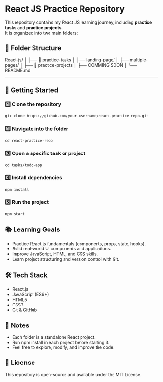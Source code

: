 # React JS Practice Repository

This repository contains my React JS learning journey, including **practice tasks** and **practice projects**.  
It is organized into two main folders:

## 📂 Folder Structure
React-js/
│
├── 📁 practice-tasks
│ ├── landing-page/
│ ├── multiple-pages/
│
├── 📁 practice-projects
│ ├── COMMING SOON
│
└── README.md


---

## 🚀 Getting Started

### 1️⃣ Clone the repository
```
git clone https://github.com/your-username/react-practice-repo.git
```

### 1️⃣ Navigate into the folder
```
cd react-practice-repo
```

### 3️⃣ Open a specific task or project
```
cd tasks/todo-app
```

### 4️⃣ Install dependencies
```
npm install
```

### 5️⃣ Run the project
```
npm start
```



## 📚 Learning Goals
- Practice React.js fundamentals (components, props, state, hooks).
- Build real-world UI components and applications.
- Improve JavaScript, HTML, and CSS skills.
- Learn project structuring and version control with Git.



## 🛠 Tech Stack
- React.js
- JavaScript (ES6+)
- HTML5
- CSS3
- Git & GitHub



## 📌 Notes
- Each folder is a standalone React project.
- Run npm install in each project before starting it.
- Feel free to explore, modify, and improve the code.



## 📜 License
This repository is open-source and available under the MIT License.
